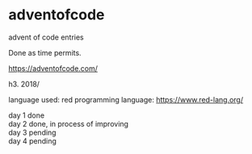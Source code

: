 # adventofcode
advent of code entries

Done as time permits.

https://adventofcode.com/

h3. 2018/  

language used:
red programming language: https://www.red-lang.org/

day 1  done  
day 2  done, in process of improving  
day 3  pending  
day 4  pending  


